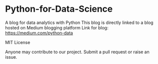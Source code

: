 # Python-for-Data-Science
A blog for data analytics with Python
This blog is directly linked to a blog hosted on Medium blogging platform
Link for blog: https://medium.com/python-data

MIT License 

Anyone may contribute to our project. Submit a pull request or raise an issue.
